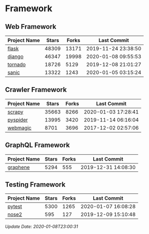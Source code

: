 # Framework

## Web Framework

| Project Name | Stars | Forks | Last Commit |
| ------------ | ----- | ----- | ----------- |
| [flask](https://github.com/pallets/flask) | 48309 | 13171 | 2019-11-24 23:38:50 |
| [django](https://github.com/django/django) | 46347 | 19998 | 2020-01-08 09:55:53 |
| [tornado](https://github.com/tornadoweb/tornado) | 18726 | 5129 | 2019-12-08 21:01:27 |
| [sanic](https://github.com/huge-success/sanic) | 13322 | 1243 | 2020-01-05 03:15:24 |

## Crawler Framework

| Project Name | Stars | Forks | Last Commit |
| ------------ | ----- | ----- | ----------- |
| [scrapy](https://github.com/scrapy/scrapy) | 35663 | 8266 | 2020-01-03 17:28:41 |
| [pyspider](https://github.com/binux/pyspider) | 13995 | 3420 | 2019-11-14 06:16:04 |
| [webmagic](https://github.com/code4craft/webmagic) | 8701 | 3696 | 2017-12-02 02:57:06 |

## GraphQL Framework

| Project Name | Stars | Forks | Last Commit |
| ------------ | ----- | ----- | ----------- |
| [graphene](https://github.com/graphql-python/graphene) | 5294 | 555 | 2019-12-31 14:08:30 |

## Testing Framework

| Project Name | Stars | Forks | Last Commit |
| ------------ | ----- | ----- | ----------- |
| [pytest](https://github.com/pytest-dev/pytest) | 5300 | 1265 | 2020-01-07 16:08:28 |
| [nose2](https://github.com/nose-devs/nose2) | 595 | 127 | 2019-12-09 15:10:48 |

*Update Date: 2020-01-08T23:00:31*